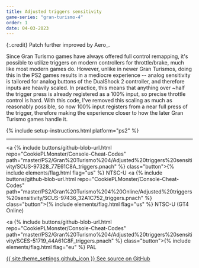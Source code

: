 ```yaml
---
title: Adjusted triggers sensitivity
game-series: "gran-turismo-4"
order: 1
date: 04-03-2023
---
```


{:.credit}
Patch further improved by Aero_.

Since Gran Turismo games have always offered full control remapping, it's possible to utilize triggers on modern controllers for throttle/brake,
much like most modern games do. However, unlike in newer Gran Turismos, doing this in the PS2 games results in a mediocre experience -- analog sensitivity
is tailored for analog buttons of the DualShock 2 controller, and therefore inputs are heavily scaled. In practice, this means that anything over ~half the trigger
press is already registered as a 100% input, so precise throttle control is hard. With this code, I've removed this scaling as much as reasonably possible,
so now 100% input registers from a near full press of the trigger, therefore making the experience closer to how the later Gran Turismo games handle it.

{% include setup-instructions.html platform="ps2" %}

***

<a {% include buttons/github-blob-url.html repo="CookiePLMonster/Console-Cheat-Codes" path="master/PS2/Gran%20Turismo%204/Adjusted%20triggers%20sensitivity/SCUS-97328_77E61C8A_triggers.pnach" %} class="button">{% include elements/flag.html flag="us" %} NTSC-U</a>
<a {% include buttons/github-blob-url.html repo="CookiePLMonster/Console-Cheat-Codes" path="master/PS2/Gran%20Turismo%204%20Online/Adjusted%20triggers%20sensitivity/SCUS-97436_32A1C752_triggers.pnach" %} class="button">{% include elements/flag.html flag="us" %} NTSC-U (GT4 Online)</a>

<a {% include buttons/github-blob-url.html repo="CookiePLMonster/Console-Cheat-Codes" path="master/PS2/Gran%20Turismo%204/Adjusted%20triggers%20sensitivity/SCES-51719_44A61C8F_triggers.pnach" %} class="button">{% include elements/flag.html flag="eu" %} PAL</a>

<a href="https://github.com/CookiePLMonster/Console-Cheat-Codes/blob/master/PS2/Gran%20Turismo%204/Adjusted%20triggers%20sensitivity" class="button github" target="_blank">{{ site.theme_settings.github_icon }} See source on GitHub</a>
